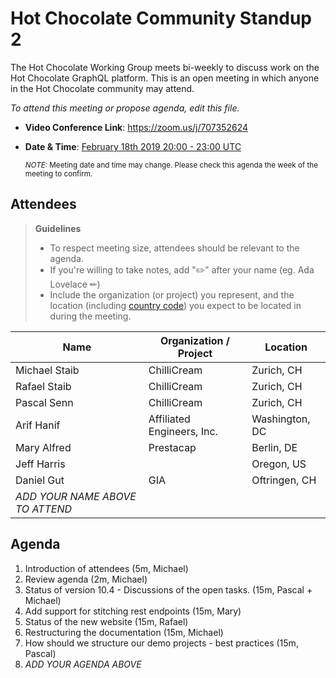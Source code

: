 # Hot Chocolate Community Standup 2

The Hot Chocolate Working Group meets bi-weekly to discuss work on the Hot Chocolate GraphQL platform. This is an open meeting in which anyone in the Hot Chocolate community may attend.

*To attend this meeting or propose agenda, edit this file.*

- **Video Conference Link**:  https://zoom.us/j/707352624
- **Date & Time**: [February 18th 2019 20:00 - 23:00 UTC](https://www.timeanddate.com/worldclock/meetingdetails.html?year=2020&month=2&day=18&hour=20&min=0&sec=0&p1=268&p2=22&p3=224)

  <small>*NOTE:* Meeting date and time may change. Please check this agenda the week of the meeting to confirm.</small>

## Attendees

> **Guidelines**
> - To respect meeting size, attendees should be relevant to the agenda.
> - If you're willing to take notes, add "✏️" after your name (eg. Ada Lovelace ✏)
> - Include the organization (or project) you represent, and the location (including [country code](https://en.wikipedia.org/wiki/List_of_ISO_3166_country_codes#Current_ISO_3166_country_codes)) you expect to be located in during the meeting.

| Name                     | Organization / Project     | Location
| ------------------------ | -------------------------- | ------------------------
| Michael Staib            | ChilliCream                | Zurich, CH
| Rafael Staib             | ChilliCream                | Zurich, CH
| Pascal Senn              | ChilliCream                | Zurich, CH
| Arif Hanif               | Affiliated Engineers, Inc. | Washington, DC
| Mary Alfred              | Prestacap                  | Berlin, DE
| Jeff Harris              |                            | Oregon, US
| Daniel Gut               | GIA                        | Oftringen, CH
| *ADD YOUR NAME ABOVE TO ATTEND*

## Agenda

1. Introduction of attendees (5m, Michael)
1. Review agenda (2m, Michael)
1. Status of version 10.4 - Discussions of the open tasks. (15m, Pascal + Michael)
1. Add support for stitching rest endpoints (15m, Mary)
1. Status of the new website (15m, Rafael)
1. Restructuring the documentation (15m, Michael)
1. How should we structure our demo projects - best practices (15m, Pascal)
1. *ADD YOUR AGENDA ABOVE*

